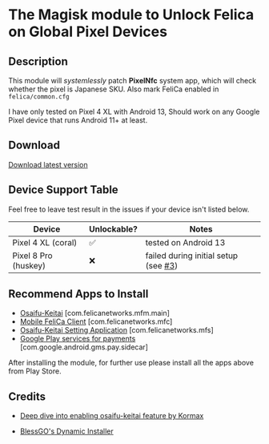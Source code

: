 # The Magisk module to Unlock Felica on Global Pixel Devices

## Description
This module will *systemlessly* patch **PixelNfc** system app, which will check whether the pixel is Japanese SKU. Also mark FeliCa enabled in `felica/common.cfg`

I have only tested on Pixel 4 XL with Android 13, Should work on any Google Pixel device that runs Android 11+ at least.

## Download
[Download latest version](https://github.com/jjyao88/unlock-felica-pixel/releases)

## Device Support Table
Feel free to leave test result in the issues if your device isn't listed below.

| Device | Unlockable? | Notes |
|---------|---------------|-------|
| Pixel 4 XL (coral) | ✅ | tested on Android 13
| Pixel 8 Pro (huskey) | ❌ | failed during initial setup (see [#3](https://github.com/jjyao88/unlock-felica-pixel/issues/3))

## Recommend Apps to Install
- [Osaifu-Keitai](https://play.google.com/store/apps/details?id=com.felicanetworks.mfm.main) [com.felicanetworks.mfm.main]
- [Mobile FeliCa Client](https://play.google.com/store/apps/details?id=com.felicanetworks.mfc) [com.felicanetworks.mfc]
- [Osaifu-Keitai Setting Application](https://play.google.com/store/apps/details?id=com.felicanetworks.mfs) [com.felicanetworks.mfs]
- [Google Play services for payments](https://play.google.com/store/apps/details?id=com.google.android.gms.pay.sidecar) [com.google.android.gms.pay.sidecar]

After installing the module, for further use please install all the apps above from Play Store.

## Credits
- [Deep dive into enabling osaifu-keitai feature by Kormax](https://github.com/kormax/osaifu-keitai-google-pixel)

- [BlessGO's Dynamic Installer](https://forum.xda-developers.com/t/zip-dual-installer-dynamic-installer-stable-4-7-b3-android-10-or-earlier.4279541/)
